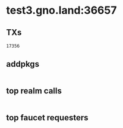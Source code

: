 # test3.gno.land:36657

## TXs
```
17356
```

## addpkgs
```
```

## top realm calls
```
```

## top faucet requesters
```
```

